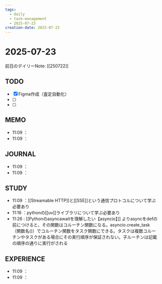 ```yaml
---
tags:
  - daily
  - task-management
  - 2025-07-23
creation-date: 2025-07-23
---
```


# 2025-07-23

 

前日のデイリーNote: [[250722]]
## TODO
- [x] Figma作成（査定自動化）
- [ ] 
- [ ] 

## MEMO
- 11:09 ：
- 11:09 ：

## JOURNAL
- 11:09 ：
- 11:09 ：

## STUDY
- 11:09 ：[[Streamable HTTP]]と[[SSE]]という通信プロトコルについて学ぶ必要あり
- 11:16 ：pythonの[[uv]]ライブラリについて学ぶ必要あり
- 11:26  : [[Pythonのasyncawaitを理解したい【asyncio】]] よりasyncをdefの前につけると、その関数はコルーチン関数になる。asyncio.create_task（関数名()）でコルーチン関数をタスク関数にできる。タスクは複数コルーチンやタスクがある場合にその実行順序が保証されない。子ルーチンは記載の順序の通りに実行がされる

## EXPERIENCE
- 11:09 ：
- 11:09 ：